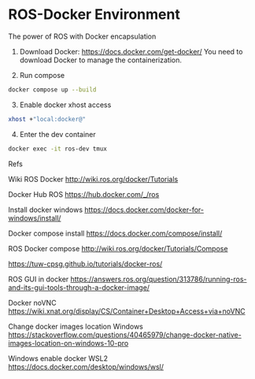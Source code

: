 # ROS-Docker Environment
The power of ROS with Docker encapsulation

1. Download Docker: https://docs.docker.com/get-docker/
You need to download Docker to manage the containerization.

2. Run compose

```bash
docker compose up --build
```

3. Enable docker xhost access
```bash
xhost +"local:docker@"
```

4. Enter the dev container
```bash
docker exec -it ros-dev tmux
```


Refs

Wiki ROS Docker http://wiki.ros.org/docker/Tutorials

Docker Hub ROS https://hub.docker.com/_/ros

Install docker windows https://docs.docker.com/docker-for-windows/install/

Docker compose install https://docs.docker.com/compose/install/

ROS Docker compose http://wiki.ros.org/docker/Tutorials/Compose

https://tuw-cpsg.github.io/tutorials/docker-ros/

ROS GUI in docker
https://answers.ros.org/question/313786/running-ros-and-its-gui-tools-through-a-docker-image/

Docker noVNC
https://wiki.xnat.org/display/CS/Container+Desktop+Access+via+noVNC

Change docker images location Windows
https://stackoverflow.com/questions/40465979/change-docker-native-images-location-on-windows-10-pro

Windows enable docker WSL2
https://docs.docker.com/desktop/windows/wsl/
